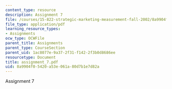 ```yaml
---
content_type: resource
description: Assignment 7
file: /courses/15-822-strategic-marketing-measurement-fall-2002/8a9904f05420a53e061a80d7b1e7d82a_assignment_7.pdf
file_type: application/pdf
learning_resource_types:
- Assignments
ocw_type: OCWFile
parent_title: Assignments
parent_type: CourseSection
parent_uid: 1ac8077e-9a37-2f31-f142-2f3b0d8686ee
resourcetype: Document
title: assignment_7.pdf
uid: 8a9904f0-5420-a53e-061a-80d7b1e7d82a
---
```

Assignment 7

